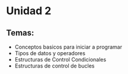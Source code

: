 # Unidad 2

## Temas:


* Conceptos basicos para iniciar a programar
* Tipos de datos y operadores
* Estructuras de Control Condicionales
* Estructuras de control de bucles